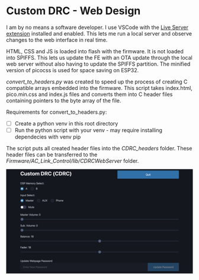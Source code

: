 # Custom DRC - Web Design

I am by no means a software developer. I use VSCode with the [Live Server extension](https://github.com/ritwickdey/vscode-live-server-plus-plus) installed and enabled. This lets me run a local server and observe changes to the web interface in real time.

HTML, CSS and JS is loaded into flash with the firmware. It is not loaded into SPIFFS. This lets us update the FE with an OTA update through the local web server without also having to update the SPIFFS partition. The minified version of picocss is used for space saving on ESP32.

*convert_to_headers.py* was created to speed up the process of creating C compatible arrays embedded into the firmware. This script takes index.html, pico.min.css and index.js files and converts them into C header files containing pointers to the byte array of the file. 

Requirements for convert_to_headers.py:
- [ ] Create a python venv in this root directory
- [ ] Run the python script with your venv - may require installing dependecies with venv pip

The script puts all created header files into the *CDRC_headers* folder. These header files can be transferred to the *Firmware/AC_Link_Control/lib/CDRCWebServer* folder.

![Custom DRC Web Page mainpage](../ConceptImages/CDRC_mainpage.png)
